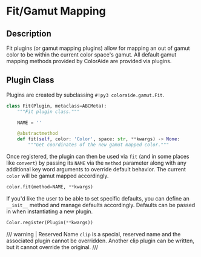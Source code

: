 # Fit/Gamut Mapping

## Description

Fit plugins (or gamut mapping plugins) allow for mapping an out of gamut color to be within the current color space's
gamut. All default gamut mapping methods provided by ColorAide are provided via plugins.

## Plugin Class

Plugins are created by subclassing `#!py3 coloraide.gamut.Fit`.

```py
class Fit(Plugin, metaclass=ABCMeta):
    """Fit plugin class."""

    NAME = ''

    @abstractmethod
    def fit(self, color: 'Color', space: str, **kwargs) -> None:
        """Get coordinates of the new gamut mapped color."""
```

Once registered, the plugin can then be used via `fit` (and in some places like `convert`) by passing its `NAME` via the
`method` parameter along with any additional key word arguments to override default behavior. The current `color` will
be gamut mapped accordingly.

```py
color.fit(method=NAME, **kwargs)
```

If you'd like the user to be able to set specific defaults, you can define an `__init__` method and manage defaults
accordingly. Defaults can be passed in when instantiating a new plugin.

```py
Color.register(Plugin(**kwargs))
```

/// warning | Reserved Name
`clip` is a special, reserved name and the associated plugin cannot be overridden. Another clip plugin can be
written, but it cannot override the original.
///
